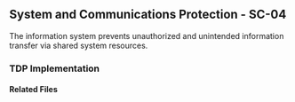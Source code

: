 ## System and Communications Protection - SC-04

The information system prevents unauthorized and unintended information transfer via shared system resources.

### TDP Implementation

#### Related Files
